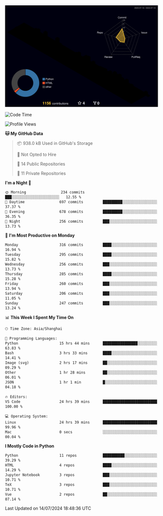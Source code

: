 <!--![](https://raw.githubusercontent.com/BorisYang326/BorisYang326/output/github-contribution-grid-snake-dark.svg) -->
![](./profile-3d-contrib/profile-night-rainbow.svg)
<!--START_SECTION:waka-->
![Code Time](http://img.shields.io/badge/Code%20Time-305%20hrs%2058%20mins-blue)

![Profile Views](http://img.shields.io/badge/Profile%20Views-0-blue)

**🐱 My GitHub Data** 

> 📦 938.0 kB Used in GitHub's Storage 
 > 
> 🚫 Not Opted to Hire
 > 
> 📜 14 Public Repositories 
 > 
> 🔑 11 Private Repositories 
 > 
**I'm a Night 🦉** 

```text
🌞 Morning                234 commits         ███░░░░░░░░░░░░░░░░░░░░░░   12.55 % 
🌆 Daytime                697 commits         █████████░░░░░░░░░░░░░░░░   37.37 % 
🌃 Evening                678 commits         █████████░░░░░░░░░░░░░░░░   36.35 % 
🌙 Night                  256 commits         ███░░░░░░░░░░░░░░░░░░░░░░   13.73 % 
```
📅 **I'm Most Productive on Monday** 

```text
Monday                   316 commits         ████░░░░░░░░░░░░░░░░░░░░░   16.94 % 
Tuesday                  295 commits         ████░░░░░░░░░░░░░░░░░░░░░   15.82 % 
Wednesday                256 commits         ███░░░░░░░░░░░░░░░░░░░░░░   13.73 % 
Thursday                 285 commits         ████░░░░░░░░░░░░░░░░░░░░░   15.28 % 
Friday                   260 commits         ███░░░░░░░░░░░░░░░░░░░░░░   13.94 % 
Saturday                 206 commits         ███░░░░░░░░░░░░░░░░░░░░░░   11.05 % 
Sunday                   247 commits         ███░░░░░░░░░░░░░░░░░░░░░░   13.24 % 
```


📊 **This Week I Spent My Time On** 

```text
🕑︎ Time Zone: Asia/Shanghai

💬 Programming Languages: 
Python                   15 hrs 44 mins      ████████████████░░░░░░░░░   63.83 % 
Bash                     3 hrs 33 mins       ████░░░░░░░░░░░░░░░░░░░░░   14.41 % 
Image (svg)              2 hrs 17 mins       ██░░░░░░░░░░░░░░░░░░░░░░░   09.29 % 
Other                    1 hr 28 mins        ██░░░░░░░░░░░░░░░░░░░░░░░   06.01 % 
JSON                     1 hr 1 min          █░░░░░░░░░░░░░░░░░░░░░░░░   04.18 % 

🔥 Editors: 
VS Code                  24 hrs 39 mins      █████████████████████████   100.00 % 

💻 Operating System: 
Linux                    24 hrs 39 mins      █████████████████████████   99.96 % 
Mac                      0 secs              ░░░░░░░░░░░░░░░░░░░░░░░░░   00.04 % 
```

**I Mostly Code in Python** 

```text
Python                   11 repos            ██████████░░░░░░░░░░░░░░░   39.29 % 
HTML                     4 repos             ████░░░░░░░░░░░░░░░░░░░░░   14.29 % 
Jupyter Notebook         3 repos             ███░░░░░░░░░░░░░░░░░░░░░░   10.71 % 
TeX                      3 repos             ███░░░░░░░░░░░░░░░░░░░░░░   10.71 % 
Vue                      2 repos             ██░░░░░░░░░░░░░░░░░░░░░░░   07.14 % 
```




 Last Updated on 14/07/2024 18:48:36 UTC
<!--END_SECTION:waka-->
